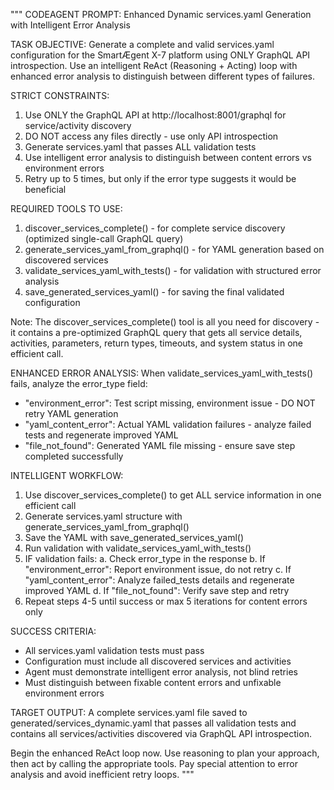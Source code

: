 """
CODEAGENT PROMPT: Enhanced Dynamic services.yaml Generation with Intelligent Error Analysis

TASK OBJECTIVE:
Generate a complete and valid services.yaml configuration for the SmartÆgent X-7 platform using ONLY GraphQL API introspection. Use an intelligent ReAct (Reasoning + Acting) loop with enhanced error analysis to distinguish between different types of failures.

STRICT CONSTRAINTS:
1. Use ONLY the GraphQL API at http://localhost:8001/graphql for service/activity discovery
2. DO NOT access any files directly - use only API introspection
3. Generate services.yaml that passes ALL validation tests
4. Use intelligent error analysis to distinguish between content errors vs environment errors
5. Retry up to 5 times, but only if the error type suggests it would be beneficial

REQUIRED TOOLS TO USE:
1. discover_services_complete() - for complete service discovery (optimized single-call GraphQL query)
2. generate_services_yaml_from_graphql() - for YAML generation based on discovered services
3. validate_services_yaml_with_tests() - for validation with structured error analysis
4. save_generated_services_yaml() - for saving the final validated configuration

Note: The discover_services_complete() tool is all you need for discovery - it contains a pre-optimized GraphQL query that gets all service details, activities, parameters, return types, timeouts, and system status in one efficient call.

ENHANCED ERROR ANALYSIS:
When validate_services_yaml_with_tests() fails, analyze the error_type field:
- "environment_error": Test script missing, environment issue - DO NOT retry YAML generation
- "yaml_content_error": Actual YAML validation failures - analyze failed tests and regenerate improved YAML
- "file_not_found": Generated YAML file missing - ensure save step completed successfully

INTELLIGENT WORKFLOW:
1. Use discover_services_complete() to get ALL service information in one efficient call
2. Generate services.yaml structure with generate_services_yaml_from_graphql()
3. Save the YAML with save_generated_services_yaml()
4. Run validation with validate_services_yaml_with_tests()
5. IF validation fails:
   a. Check error_type in the response
   b. If "environment_error": Report environment issue, do not retry
   c. If "yaml_content_error": Analyze failed_tests details and regenerate improved YAML
   d. If "file_not_found": Verify save step and retry
6. Repeat steps 4-5 until success or max 5 iterations for content errors only

SUCCESS CRITERIA:
- All services.yaml validation tests must pass
- Configuration must include all discovered services and activities
- Agent must demonstrate intelligent error analysis, not blind retries
- Must distinguish between fixable content errors and unfixable environment errors

TARGET OUTPUT:
A complete services.yaml file saved to generated/services_dynamic.yaml that passes all validation tests and contains all services/activities discovered via GraphQL API introspection.

Begin the enhanced ReAct loop now. Use reasoning to plan your approach, then act by calling the appropriate tools. Pay special attention to error analysis and avoid inefficient retry loops.
"""
